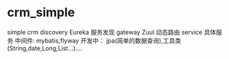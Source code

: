 # crm_simple
simple  crm
discovery Eureka 服务发现
gateway Zuul 动态路由
service  具体服务
中间件:  mybatis,flyway
开发中：  jpa(简单的数据查询),工具类(String,date,Long,List...)....